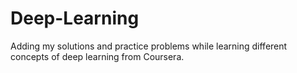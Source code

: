 # Deep-Learning
Adding my solutions and practice problems while learning different concepts of deep learning from Coursera.
